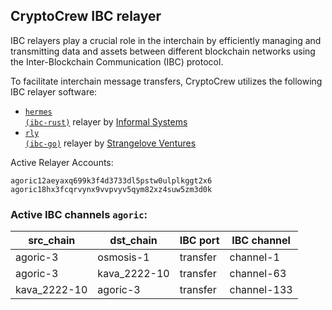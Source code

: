 ## CryptoCrew IBC relayer
IBC relayers play a crucial role in the interchain by efficiently managing and transmitting data and assets between different blockchain networks using the Inter-Blockchain Communication (IBC) protocol.

To facilitate interchain message transfers, CryptoCrew utilizes the following IBC relayer software: 
- <a href="https://github.com/informalsystems/hermes"><code>hermes (ibc-rust)</code></a> relayer by [Informal Systems](https://github.com/informalsystems)
- <a href="https://github.com/cosmos/relayer"><code>rly (ibc-go)</code></a> relayer by [Strangelove Ventures](https://github.com/strangelove-ventures)

Active Relayer Accounts:
```
agoric12aeyaxq699k3f4d3733dl5pstw0ulplkggt2x6
agoric18hx3fcqrvynx9vvpvyv5qym82xz4suw5zm3d0k
```

### Active IBC channels `agoric`:
| src_chain | dst_chain | IBC port | IBC channel |
| --------------- | --------------- | ------------ | ------------------- |
| agoric-3 | osmosis-1 | transfer | channel-1 |
| agoric-3 | kava_2222-10 | transfer | channel-63 |
| kava_2222-10 | agoric-3 | transfer | channel-133 |